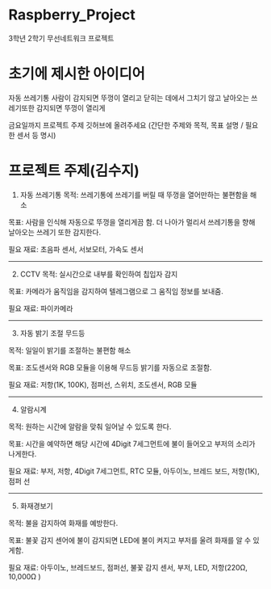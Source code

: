 # Raspberry_Project
3학년 2학기 무선네트워크 프로젝트

# 초기에 제시한 아이디어
자동 쓰레기통
사람이 감지되면 뚜껑이 열리고 닫히는 데에서 그치기 않고
날아오는 쓰레기또한 감지되면 뚜껑이 열리게 

금요일까지 프로젝트 주제 깃허브에 올려주세요
(간단한 주제와 목적, 목표 설명 / 필요한 센서 등 명시)

 # 프로젝트 주제(김수지)
1. 자동 쓰레기통
목적: 쓰레기통에 쓰레기를 버릴 때 뚜껑을 열어만하는 불편함을 해소

목표: 사람을 인식해 자동으로 뚜껑을 열리게끔 함.
더 나아가 멀리서 쓰레기통을 향해 날아오는 쓰레기 또한 감지한다.

필요 재료: 초음파 센서, 서보모터, 가속도 센서
***
2. CCTV
목적: 실시간으로 내부를 확인하여 칩입자 감지

목표: 카메라가 움직임을 감지하여 텔레그램으로 그 움직임 정보를 보내줌.

필요 재료: 파이카메라
***
3. 자동 밝기 조절 무드등

목적: 일일이 밝기를 조절하는 불편함 해소

목표: 조도센서와 RGB 모듈을 이용해 무드등 밝기를 자동으로 조절함.

필요 재료: 저항(1K, 100K), 점퍼선, 스위치, 조도센서, RGB 모듈
***
4. 알람시계

목적: 원하는 시간에 알람을 맞춰 일어날 수 있도록 한다.

목표: 시간을 예약하면 해당 시간에 4Digit 7세그먼트에 불이 들어오고 부저의 소리가 나게한다.

필요 재료: 부저, 저항, 4Digit 7세그먼트, RTC 모듈, 아두이노, 브레드 보드, 저항(1K), 점퍼 선 
***
5. 화재경보기

목적: 불을 감지하여 화재를 예방한다.

목표: 불꽃 감지 센어에 불이 감지되면 LED에 불이 켜지고 부저를 울려 화재를 알 수 있게함.

필요 재료: 아두이노, 브레드보드, 점퍼선, 불꽃 감지 센서, 부저, LED, 저항(220Ω, 10,000Ω )












